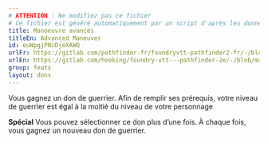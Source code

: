 ```yaml
---
# ATTENTION : Ne modifiez pas ce fichier
# Ce fichier est généré automatiquement par un script d'après les données du module Foundry VTT officiel et de sa traduction
title: Manoeuvre avancés
titleEn: Advanced Maneuver
id: euWpgjPNcDjeXAWQ
urlFr: https://gitlab.com/pathfinder-fr/foundryvtt-pathfinder2-fr/-/blob/master/data/feats/euWpgjPNcDjeXAWQ.htm
urlEn: https://gitlab.com/hooking/foundry-vtt---pathfinder-2e/-/blob/master/packs/data/feats.db/advanced-maneuver.json
group: feats
layout: dons
---
```

Vous gagnez un don de guerrier. Afin de remplir ses prérequis, votre niveau de guerrier est égal à la moitié du niveau de votre personnage

**Spécial** Vous pouvez sélectionner ce don plus d’une fois. À chaque fois, vous gagnez un nouveau don de guerrier.


